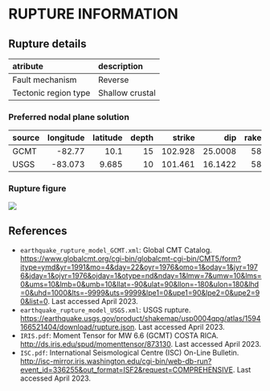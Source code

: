 # RUPTURE INFORMATION
    
## Rupture details

| atribute             | description     |
|:---------------------|:----------------|
| Fault mechanism       | Reverse         |
| Tectonic region type | Shallow crustal |

### Preferred nodal plane solution

| source   |   longitude |   latitude |   depth |   strike |     dip |   rake |   mag |
|:---------|------------:|-----------:|--------:|---------:|--------:|-------:|------:|
| GCMT     |     -82.77  |     10.1   |      15 |  102.928 | 25.0008 |     58 |   7.6 |
| USGS     |     -83.073 |      9.685 |      10 |  101.461 | 16.1422 |     58 |   7.6 |

### Rupture figure

![](earthquake_ruptures.png)

## References

- `earthquake_rupture_model_GCMT.xml`: Global CMT Catalog. https://www.globalcmt.org/cgi-bin/globalcmt-cgi-bin/CMT5/form?itype=ymd&yr=1991&mo=4&day=22&oyr=1976&omo=1&oday=1&jyr=1976&jday=1&ojyr=1976&ojday=1&otype=nd&nday=1&lmw=7&umw=10&lms=0&ums=10&lmb=0&umb=10&llat=-90&ulat=90&llon=-180&ulon=180&lhd=0&uhd=1000&lts=-9999&uts=9999&lpe1=0&upe1=90&lpe2=0&upe2=90&list=0. Last accessed April 2023.
- `earthquake_rupture_model_USGS.xml`: USGS rupture. https://earthquake.usgs.gov/product/shakemap/usp0004qpg/atlas/1594166521404/download/rupture.json. Last accessed April 2023.  
- `IRIS.pdf`: Moment Tensor for MW 6.6 (GCMT) COSTA RICA. http://ds.iris.edu/spud/momenttensor/873130. Last accessed April 2023.
- `ISC.pdf`: International Seismological Centre (ISC) On-Line Bulletin. http://isc-mirror.iris.washington.edu/cgi-bin/web-db-run?event_id=336255&out_format=ISF2&request=COMPREHENSIVE. Last accessed April 2023.